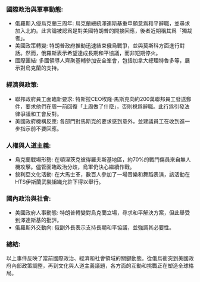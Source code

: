 ### 國際政治與軍事動態:
- 俄羅斯入侵烏克蘭三周年: 烏克蘭總統澤連斯基重申願意爲和平辭職，並尋求加入北約。此言論被認爲是對美國特朗普的間接回應，後者近期稱其爲「獨裁者」。
- 美國政策轉變: 特朗普政府推動迅速結束俄烏戰爭，並與莫斯科方面進行對話。然而，俄羅斯表示希望達成長期和平協議，而非短期停火。
- 國際團結: 多國領導人齊聚基輔參加安全峯會，包括加拿大總理特魯多等，展示對烏克蘭的支持。

### 經濟與政策:
- 聯邦政府員工面臨新要求: 特斯拉CEO埃隆·馬斯克向約200萬聯邦員工發送郵件，要求他們在周一前回復「上周做了什麼」，否則視爲辭職。此行爲引發法律爭議和工會反對。
- 美國政府機構反應: 各部門對馬斯克的要求感到意外，並建議員工在收到進一步指示前不要回應。

### 人權與人道主義:
- 烏克蘭戰場形勢: 在頓涅茨克彼得羅夫斯基地區，約70%的戰鬥傷員來自無人機攻擊。儘管面臨政治分歧，烏軍仍決心繼續作戰。
- 敘利亞文化活動: 在大馬士革，數百人參加了一場音樂和舞蹈表演，該活動在HTS伊斯蘭武裝組織允許下得以舉行。

### 國內政治與社會:
- 美國政府人事動態: 特朗普轉變對烏克蘭立場，尋求和平解決方案，但此舉受到澤連斯基的批評。
- 俄羅斯外交動向: 俄副外長表示支持長期和平協議，並強調其必要性。

### 總結:
以上事件反映了當前國際政治、經濟和社會領域的關鍵動態。從俄烏衝突到美國政府內部政策調整，再到文化與人道主義議題，各方面的互動和挑戰正在塑造全球格局。
